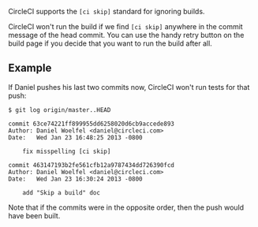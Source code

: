 <!--

title: Skip a build
last_updated: Feb 2, 2013

-->

CircleCI supports the `[ci skip]` standard for ignoring builds.

CircleCI won't run the build if we find `[ci skip]` anywhere in the commit message of the head commit.
You can use the handy retry button on the build page if you decide that you want to run the build after all.

## Example

If Daniel pushes his last two commits now, CircleCI won't run tests for that push:

```
$ git log origin/master..HEAD

commit 63ce74221ff899955dd6258020d6cb9accede893
Author: Daniel Woelfel <daniel@circleci.com>
Date:   Wed Jan 23 16:48:25 2013 -0800

    fix misspelling [ci skip]

commit 463147193b2fe561cfb12a9787434dd726390fcd
Author: Daniel Woelfel <daniel@circleci.com>
Date:   Wed Jan 23 16:30:24 2013 -0800

    add "Skip a build" doc
```

Note that if the commits were in the opposite order, then the push would have been built.
